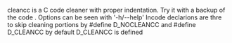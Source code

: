 cleancc is a C code cleaner with proper indentation.
 Try it with a backup of the code .
 Options can be seen with '-h/--help'
 Incode declarions are thre to skip cleaning portions by
 #define D_NOCLEANCC and
 #define D_CLEANCC
 by default D_CLEANCC is defined
